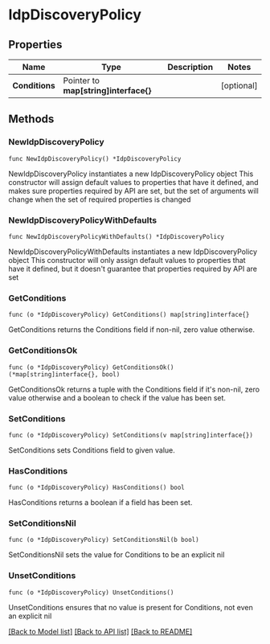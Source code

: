 # IdpDiscoveryPolicy

## Properties

Name | Type | Description | Notes
------------ | ------------- | ------------- | -------------
**Conditions** | Pointer to **map[string]interface{}** |  | [optional] 

## Methods

### NewIdpDiscoveryPolicy

`func NewIdpDiscoveryPolicy() *IdpDiscoveryPolicy`

NewIdpDiscoveryPolicy instantiates a new IdpDiscoveryPolicy object
This constructor will assign default values to properties that have it defined,
and makes sure properties required by API are set, but the set of arguments
will change when the set of required properties is changed

### NewIdpDiscoveryPolicyWithDefaults

`func NewIdpDiscoveryPolicyWithDefaults() *IdpDiscoveryPolicy`

NewIdpDiscoveryPolicyWithDefaults instantiates a new IdpDiscoveryPolicy object
This constructor will only assign default values to properties that have it defined,
but it doesn't guarantee that properties required by API are set

### GetConditions

`func (o *IdpDiscoveryPolicy) GetConditions() map[string]interface{}`

GetConditions returns the Conditions field if non-nil, zero value otherwise.

### GetConditionsOk

`func (o *IdpDiscoveryPolicy) GetConditionsOk() (*map[string]interface{}, bool)`

GetConditionsOk returns a tuple with the Conditions field if it's non-nil, zero value otherwise
and a boolean to check if the value has been set.

### SetConditions

`func (o *IdpDiscoveryPolicy) SetConditions(v map[string]interface{})`

SetConditions sets Conditions field to given value.

### HasConditions

`func (o *IdpDiscoveryPolicy) HasConditions() bool`

HasConditions returns a boolean if a field has been set.

### SetConditionsNil

`func (o *IdpDiscoveryPolicy) SetConditionsNil(b bool)`

 SetConditionsNil sets the value for Conditions to be an explicit nil

### UnsetConditions
`func (o *IdpDiscoveryPolicy) UnsetConditions()`

UnsetConditions ensures that no value is present for Conditions, not even an explicit nil

[[Back to Model list]](../README.md#documentation-for-models) [[Back to API list]](../README.md#documentation-for-api-endpoints) [[Back to README]](../README.md)


